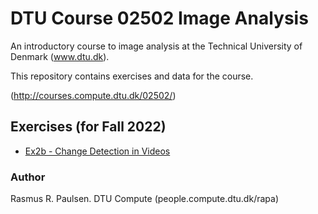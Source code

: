 # DTU Course 02502 Image Analysis

An introductory course to image analysis at the Technical University of Denmark (www.dtu.dk).

This repository contains exercises and data for the course.

(http://courses.compute.dtu.dk/02502/)

## Exercises (for Fall 2022)

- [Ex2b - Change Detection in Videos](exercises/ex2b-ChangeDetectionInVideos)

### Author

Rasmus R. Paulsen. DTU Compute (people.compute.dtu.dk/rapa)
